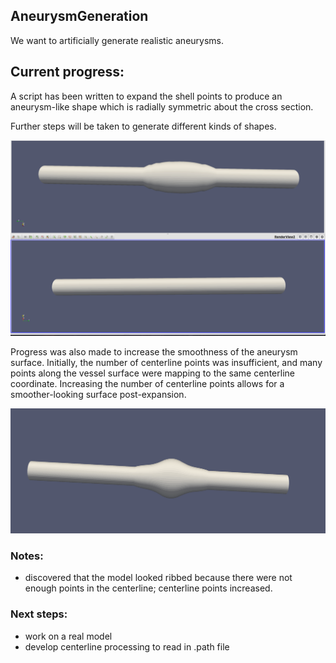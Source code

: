 
## AneurysmGeneration

We want to artificially generate realistic aneurysms. 

## Current progress: 

A script has been written to expand the shell points to produce an aneurysm-like shape which is radially symmetric about the cross section. 

Further steps will be taken to generate different kinds of shapes. 

![simple expansion](AneurysmGeneration/screenshots/progress_1_12.png)

Progress was also made to increase the smoothness of the aneurysm surface. Initially, the number of centerline points was insufficient, and many points along the vessel surface were mapping to the same centerline coordinate. Increasing the number of centerline points allows for a smoother-looking surface post-expansion. 

![smoother expansion](AneurysmGeneration/screenshots/progress_1_12_2.png)

### Notes:
* discovered that the model looked ribbed because there were not enough points in the centerline; centerline points increased. 

### Next steps: 
* work on a real model 
* develop centerline processing to read in .path file
